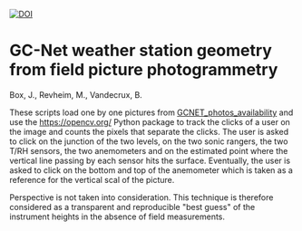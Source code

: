 [![DOI](https://zenodo.org/badge/DOI/10.5281/zenodo.7729252.svg)](https://doi.org/10.5281/zenodo.7729252)

# GC-Net weather station geometry from field picture photogrammetry

Box, J., Revheim, M., Vandecrux, B.

These scripts load one by one pictures from [GCNET_photos_availability](https://github.com/GEUS-Glaciology-and-Climate/GCNET_photos_availability) and use the https://opencv.org/ Python package to track the clicks of a user on the image and counts the pixels that separate the clicks. The user is asked to click on the junction of the two levels, on the two sonic rangers, the two T/RH sensors, the two anemometers and on the estimated point where the vertical line passing by each sensor hits the surface. Eventually, the user is asked to click on the bottom and top of the anemometer which is taken as a reference for the vertical scal of the picture.

Perspective is not taken into consideration. This technique is therefore considered as a transparent and reproducible "best guess" of the instrument heights in the absence of field measurements.
